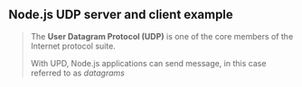 ## Node.js UDP server and client example
> The **User Datagram Protocol (UDP)** is one of the core members of the Internet protocol suite.
>
> With UPD, Node.js applications can send message, in this case referred to as *datagrams*
